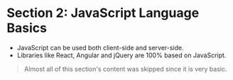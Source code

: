 # Section 2: JavaScript Language Basics
* JavaScript can be used both client-side and server-side.
* Libraries like React, Angular and jQuery are 100% based on JavaScript.

> Almost all of this section's content was skipped since it is very basic.